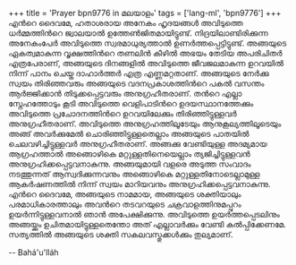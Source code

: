 +++
title = 'Prayer bpn9776 in മലയാളം'
tags = ['lang-ml', 'bpn9776']
+++
എന്‍റെ ദൈവമേ, ഹതാശരായ അനേകം ഹൃദയങ്ങള്‍ അവിടുത്തെ ധര്‍മ്മത്തിന്‍റെ ജ്വാലയാല്‍ ഉത്തേണ്‍ജിതമായിട്ടുണ്ട്. നിദ്രയിലാണ്ടിരിക്കുന്ന അനേകംപേര്‍ അവിടുത്തെ സ്വരമാധുര്യത്താല്‍ ഉണര്‍ത്തപ്പെട്ടിട്ടുണ്ട്. അങ്ങയുടെ ഏകത്വമാകുന്ന വൃക്ഷത്തിന്‍റെ തണലിന്‍ കീഴില്‍ അഭയം തേടിയ അപരിചിതര്‍ എത്രപേരാണ്, അങ്ങയുടെ ദിനങ്ങളില്‍ അവിടുത്തെ ജീവജലമാകുന്ന ഉറവയില്‍ നിന്ന് പാനം ചെയ്ത ദാഹാര്‍ത്തര്‍ എത്ര എണ്ണമറ്റതാണ്.
അങ്ങയുടെ നേര്‍ക്കു സ്വയം തിരിഞ്ഞവരും അങ്ങയുടെ വദനപ്രകാശത്തിന്‍റെ പകല്‍ വസന്തം ആര്‍ജ്ജിക്കാന്‍ തിടുക്കപ്പെട്ടവരും അനുഗ്രഹീതരാണ്. തന്‍റെ എല്ലാ സ്നേഹത്തോടും കൂടി അവിടുത്തെ വെളിപാടിന്‍റെ ഉദയസ്ഥാനത്തേക്കും അവിടുത്തെ പ്രചോദനത്തിന്‍റെ ഉറവയിലേക്കും തിരിഞ്ഞിട്ടുള്ളവര്‍ അനുഗ്രഹീതരാണ്. അവിടുത്തെ അനുഗ്രഹത്തിലൂടേയും ആനുകൂല്യത്തിലൂടെയും അങ്ങ് അവര്‍ക്കുമേല്‍ ചൊരിഞ്ഞിട്ടുള്ളതെല്ലാം അങ്ങയുടെ പാതയില്‍ ചെലവഴിച്ചിട്ടുള്ളവര്‍ അനുഗ്രഹീതരാണ്. അങ്ങക്കു വേണ്ടിയുള്ള അദമ്യമായ ആഗ്രഹത്താല്‍ അങ്ങൊഴികെ മറ്റുള്ളതിനെയെല്ലാം ത്യജിച്ചിട്ടുള്ളവന്‍ അനുഗ്രഹിക്കപ്പെട്ടവനാകുന്നു. അങ്ങയുമായി വളരെ അടുത്ത സംവാദം നടത്തുന്നത് ആസ്വദിക്കുന്നവനും അങ്ങൊഴികെ മറ്റുള്ളതിനോടെല്ലാമുള്ള ആകര്‍ഷണത്തില്‍ നിന്ന് സ്വയം മാറിയവനും അനുഗ്രഹിക്കപ്പെട്ടവനാകുന്നു. 
എന്‍റെ ദൈവമേ, അങ്ങയുടെ നാമമായ, അങ്ങയുടെ ശക്തിയാലും പരമാധികാരത്താലും അവന്‍റെ തടവറയുടെ ചക്രവാളത്തിനുമപ്പുറം ഉയര്‍ന്നിട്ടുള്ളവനാല്‍ ഞാന്‍ അപേക്ഷിക്കുന്നു. അവിടുത്തെ ഉയര്‍ത്തപ്പെടലിനും അങ്ങയ്ക്കും ഉചിതമായിട്ടുള്ളതെന്തോ അത് എല്ലാവര്‍ക്കും വേണ്ടി കല്‍പ്പിക്കേണമേ.
സത്യത്തില്‍ അങ്ങയുടെ ശക്തി സകലവസ്തുക്കള്‍ക്കും തുല്യമാണ്.

-- Bahá'u'lláh
